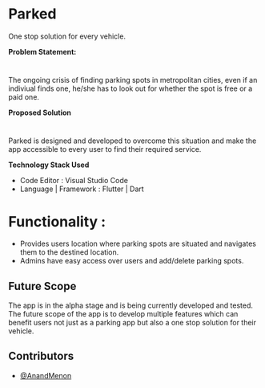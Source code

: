 
# Parked


One stop solution for every vehicle. 

<b> Problem Statement: </b>
#
The ongoing crisis of finding parking spots in metropolitan cities, even if an indiviual finds one, he/she has to look out for whether the spot is free or a paid one.


<b> Proposed Solution </b>
#
Parked is designed and developed to overcome this situation and make the app accessible to every user to find their required service.



<b> Technology Stack Used </b>
- Code Editor : Visual Studio Code 
- Language | Framework : Flutter | Dart

# Functionality  :

- Provides users location where parking spots are situated and navigates them to the destined location.
- Admins have easy access over users and add/delete parking spots.


  
## Future Scope 
The app is in the alpha stage and is being currently developed and tested. The future scope of the app is to develop multiple features which can benefit users not just as a parking app but also a one stop solution for their vehicle.



## Contributors


- [@AnandMenon](https://github.com/anandsm08)


